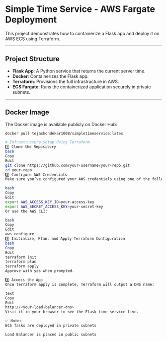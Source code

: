 # Simple Time Service - AWS Fargate Deployment

This project demonstrates how to containerize a Flask app and deploy it on AWS ECS using Terraform.

---

## Project Structure

- **Flask App**: A Python service that returns the current server time.
- **Docker**: Containerizes the Flask app.
- **Terraform**: Provisions the full infrastructure in AWS.
- **ECS Fargate**: Runs the containerized application securely in private subnets.

---

## Docker Image

The Docker image is available publicly on Docker Hub:

```bash
docker pull tejaskondekar1008/simpletimeservice:lates

# Infrastructure Setup Using Terraform
1️⃣ Clone the Repository
bash
Copy
Edit
git clone https://github.com/your-username/your-repo.git
cd your-repo
2️⃣ Configure AWS Credentials
Make sure you’ve configured your AWS credentials using one of the following:

bash
Copy
Edit
export AWS_ACCESS_KEY_ID=your-access-key
export AWS_SECRET_ACCESS_KEY=your-secret-key
Or use the AWS CLI:

bash
Copy
Edit
aws configure
3️⃣ Initialize, Plan, and Apply Terraform Configuration
bash
Copy
Edit
terraform init
terraform plan
terraform apply
Approve with yes when prompted.

4️⃣ Access the App
Once terraform apply is complete, Terraform will output a DNS name:

text
Copy
Edit
http://<your-load-balancer-dns>
Visit it in your browser to see the Flask time service live.

✅ Notes
ECS Tasks are deployed in private subnets

Load Balancer is placed in public subnets

